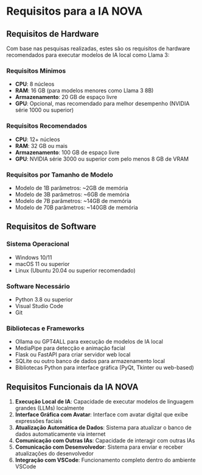 # Requisitos para a IA NOVA

## Requisitos de Hardware

Com base nas pesquisas realizadas, estes são os requisitos de hardware recomendados para executar modelos de IA local como Llama 3:

### Requisitos Mínimos
- **CPU**: 8 núcleos
- **RAM**: 16 GB (para modelos menores como Llama 3 8B)
- **Armazenamento**: 20 GB de espaço livre
- **GPU**: Opcional, mas recomendado para melhor desempenho (NVIDIA série 1000 ou superior)

### Requisitos Recomendados
- **CPU**: 12+ núcleos
- **RAM**: 32 GB ou mais
- **Armazenamento**: 100 GB de espaço livre
- **GPU**: NVIDIA série 3000 ou superior com pelo menos 8 GB de VRAM

### Requisitos por Tamanho de Modelo
- Modelo de 1B parâmetros: ~2GB de memória
- Modelo de 3B parâmetros: ~6GB de memória
- Modelo de 7B parâmetros: ~14GB de memória
- Modelo de 70B parâmetros: ~140GB de memória

## Requisitos de Software

### Sistema Operacional
- Windows 10/11
- macOS 11 ou superior
- Linux (Ubuntu 20.04 ou superior recomendado)

### Software Necessário
- Python 3.8 ou superior
- Visual Studio Code
- Git

### Bibliotecas e Frameworks
- Ollama ou GPT4ALL para execução de modelos de IA local
- MediaPipe para detecção e animação facial
- Flask ou FastAPI para criar servidor web local
- SQLite ou outro banco de dados para armazenamento local
- Bibliotecas Python para interface gráfica (PyQt, Tkinter ou web-based)

## Requisitos Funcionais da IA NOVA

1. **Execução Local de IA**: Capacidade de executar modelos de linguagem grandes (LLMs) localmente
2. **Interface Gráfica com Avatar**: Interface com avatar digital que exibe expressões faciais
3. **Atualização Automática de Dados**: Sistema para atualizar o banco de dados automaticamente via internet
4. **Comunicação com Outras IAs**: Capacidade de interagir com outras IAs
5. **Comunicação com Desenvolvedor**: Sistema para enviar e receber atualizações do desenvolvedor
6. **Integração com VSCode**: Funcionamento completo dentro do ambiente VSCode
